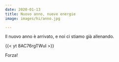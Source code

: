 ```yaml
---
date: 2020-01-13
title: Nuovo anno, nuove energie
image: images/hi/anno.jpg

---
```


Il nuovo anno è arrivato, e noi ci stiamo già allenando.

{{< yt 8AC76rgTWuI >}}

Forza!